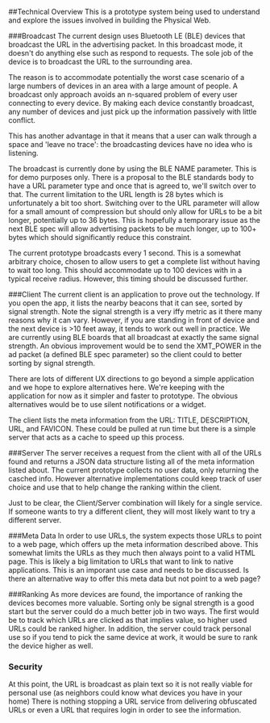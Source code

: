 ##Technical Overview
This is a prototype system being used to understand and explore the issues involved in building the Physical Web.

###Broadcast
The current design uses Bluetooth LE (BLE) devices that broadcast the URL in the advertising packet. In this broadcast mode, it doesn't do anything else such as respond to requests. The sole job of the device is to broadcast the URL to the surrounding area. 

The reason  is to accommodate potentially the worst case scenario of a large numbers of devices in an area with a large amount of people.  A broadcast only approach avoids an n-squared problem of every user connecting to every device. By making each device constantly broadcast, any number of devices and just pick up the information passively with little conflict.

This has another advantage in that it means that a user can walk through a space and 'leave no trace': the broadcasting devices have no idea who is listening. 

The broadcast is currently done by using the BLE NAME parameter. This is for demo purposes only. There is a proposal to the BLE standards body to have a URL parameter type and once that is agreed to, we'll switch over to that. The current limitation to the URL length is 28 bytes which is unfortunately a bit too short. Switching over to the URL parameter will allow for a small amount of compression but should only allow for URLs to be a bit longer, potentially up to 36 bytes. This is hopefully a temporary issue as the next BLE spec will allow advertising packets to be much longer, up to 100+ bytes which should significantly reduce this constraint.

The current prototype broadcasts every 1 second. This is a somewhat arbitrary choice, chosen to allow users to get a complete list without having to wait too long. This should accommodate up to 100 devices with in a typical receive radius. However, this timing should be discussed further.

###Client
The current client is an application to prove out the technology. If you open the app, it lists the nearby beacons that it can see, sorted by signal strength. Note the signal strength is a very iffy metric as it there many reasons why it can vary. However, if you are standing in front of device and the next device is >10 feet away, it tends to work out well in practice. We are currently using BLE boards that all broadcast at exactly the same signal strength. An obvious improvement would be to send the XMT_POWER in the ad packet (a defined BLE spec parameter) so the client could to better sorting by signal strength. 

There are lots of different UX directions to go beyond a simple application and we hope to explore alternatives here. We're keeping with the application for now as it simpler and faster to prototype. The obvious alternatives would be to use silent notifications or a widget.

The client lists the meta information from the URL: TITLE, DESCRIPTION, URL, and FAVICON. These could be pulled at run time but there is a simple server that acts as a cache to speed up this process.

###Server
The server receives a request from the client with all of the URLs found and returns a JSON data structure listing all of the meta information listed about. The current prototype collects no user data, only returning the casched info. However alternative implementations could keep track of user choice and use that to help change the ranking within the client.

Just to be clear, the Client/Server combination will likely for a single service. If someone wants to try a different client, they will most likely want to try a different server.

###Meta Data
In order to use URLs, the system expects those URLs to point to a web page, which offers up the meta information described above. This somewhat limits the URLs as they much then always point to a valid HTML page. This is likely a big limitation to URLs that want to link to native applications. This is an imporant use case and needs to be discussed. Is there an alternative way to offer this meta data but not point to a web page?

###Ranking
As more devices are found, the importance of ranking the devices becomes more valuable. Sorting only be signal strength is a good start but the server could do a much better job in two ways. The first would be to track which URLs are clicked as that implies value, so higher used URLs could be ranked higher. In addition, the server could track personal use so if you tend to pick the same device at work, it would be sure to rank the device higher as well. 

### Security
At this point, the URL is broadcast as plain text so it is not really viable for personal use (as neighbors could know what devices you have in your home) There is nothing stopping a URL service from delivering obfuscated URLs or even a URL that requires login in order to see the information.
